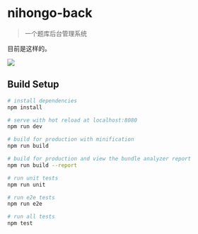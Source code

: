 # nihongo-back

> 一个题库后台管理系统

目前是这样的。

![](http://owto68d41.bkt.clouddn.com/%E5%90%8E%E5%8F%B0%E7%B3%BB%E7%BB%9F.png)

## Build Setup

``` bash
# install dependencies
npm install

# serve with hot reload at localhost:8080
npm run dev

# build for production with minification
npm run build

# build for production and view the bundle analyzer report
npm run build --report

# run unit tests
npm run unit

# run e2e tests
npm run e2e

# run all tests
npm test
```

